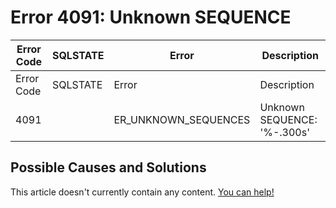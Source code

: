 
# Error 4091: Unknown SEQUENCE


| Error Code | SQLSTATE | Error | Description |
| --- | --- | --- | --- |
| Error Code | SQLSTATE | Error | Description |
| 4091 |  | ER_UNKNOWN_SEQUENCES | Unknown SEQUENCE: '%-.300s' |




## Possible Causes and Solutions


This article doesn't currently contain any content. [You can help!](/kb/en/writing-and-editing-knowledge-base-articles/)

